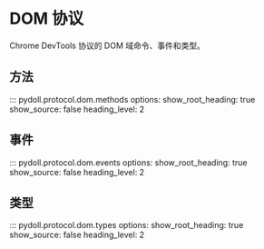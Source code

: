 # DOM 协议

Chrome DevTools 协议的 DOM 域命令、事件和类型。

## 方法

::: pydoll.protocol.dom.methods
    options:
      show_root_heading: true
      show_source: false
      heading_level: 2

## 事件

::: pydoll.protocol.dom.events
    options:
      show_root_heading: true
      show_source: false
      heading_level: 2

## 类型

::: pydoll.protocol.dom.types
    options:
      show_root_heading: true
      show_source: false
      heading_level: 2